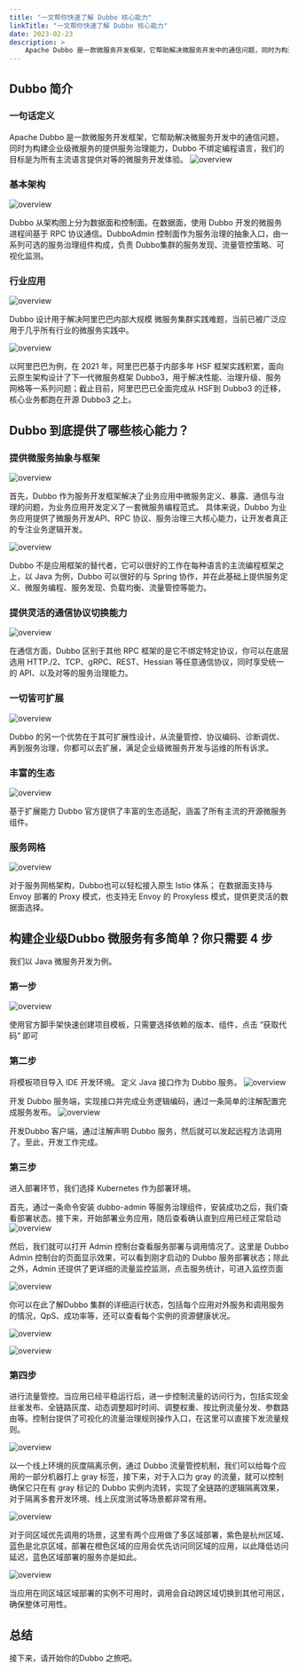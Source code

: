 ```yaml
---
title: "一文帮你快速了解 Dubbo 核心能力"
linkTitle: "一文帮你快速了解 Dubbo 核心能力"
date: 2023-02-23
description: >
    Apache Dubbo 是一款微服务开发框架，它帮助解决微服务开发中的通信问题，同时为构建企业级微服务的提供服务治理能力，Dubbo 不绑定编程语言，我们的目标是为所有主流语言提供对等的微服务开发体验 。
---
```


## Dubbo 简介

### 一句话定义
Apache Dubbo 是一款微服务开发框架，它帮助解决微服务开发中的通信问题，同时为构建企业级微服务的提供服务治理能力，Dubbo 不绑定编程语言，我们的目标是为所有主流语言提供对等的微服务开发体验。
![overview](/imgs/blog/2023/2/introduction/1-overview.jpg)

### 基本架构

![overview](/imgs/blog/2023/2/introduction/2-arc.jpg)

Dubbo 从架构图上分为数据面和控制面。在数据面，使用 Dubbo 开发的微服务进程间基于 RPC 协议通信。DubboAdmin 控制面作为服务治理的抽象入口，由一系列可选的服务治理组件构成，负责 Dubbo集群的服务发现、流量管控策略、可视化监测。

### 行业应用

![overview](/imgs/blog/2023/2/introduction/3-usecase.jpg)

Dubbo 设计用于解决阿里巴巴内部大规模 微服务集群实践难题，当前已被广泛应用于几乎所有行业的微服务实践中。

![overview](/imgs/blog/2023/2/introduction/4-usecase-alibaba.jpg)

以阿里巴巴为例，在 2021 年，阿里巴巴基于内部多年 HSF 框架实践积累，面向云原生架构设计了下一代微服务框架 Dubbo3，用于解决性能、治理升级、服务网格等一系列问题；截止目前，阿里巴巴已全面完成从 HSF到 Dubbo3 的迁移，核心业务都跑在开源 Dubbo3 之上。

## Dubbo 到底提供了哪些核心能力？

### 提供微服务抽象与框架

![overview](/imgs/blog/2023/2/introduction/5-framework.jpg)

首先，Dubbo 作为服务开发框架解决了业务应用中微服务定义、暴露、通信与治理的问题，为业务应用开发定义了一套微服务编程范式。
具体来说，Dubbo 为业务应用提供了微服务开发API、RPC 协议、服务治理三大核心能力，让开发者真正的专注业务逻辑开发。

![overview](/imgs/blog/2023/2/introduction/6-extensibility.jpg)

Dubbo 不是应用框架的替代者，它可以很好的工作在每种语言的主流编程框架之上，以 Java 为例，Dubbo 可以很好的与 Spring 协作，并在此基础上提供服务定义、微服务编程、服务发现、负载均衡、流量管控等能力。

### 提供灵活的通信协议切换能力
![overview](/imgs/blog/2023/2/introduction/8-extensibility.jpg)

在通信方面，Dubbo 区别于其他 RPC 框架的是它不绑定特定协议，你可以在底层选用 HTTP./2、TCP、gRPC、REST、Hessian 等任意通信协议，同时享受统一的 API、以及对等的服务治理能力。

### 一切皆可扩展
![overview](/imgs/blog/2023/2/introduction/9-ecosystem.jpg)

Dubbo 的另一个优势在于其可扩展性设计，从流量管控、协议编码、诊断调优、再到服务治理，你都可以去扩展，满足企业级微服务开发与运维的所有诉求。

### 丰富的生态
![overview](/imgs/blog/2023/2/introduction/10-mesh.jpg)

基于扩展能力 Dubbo 官方提供了丰富的生态适配，涵盖了所有主流的开源微服务组件。

### 服务网格
![overview](/imgs/blog/2023/2/introduction/11-initializer.jpg)

对于服务网格架构，Dubbo也可以轻松接入原生 Istio 体系；
在数据面支持与 Envoy 部署的 Proxy 模式，也支持无 Envoy 的 Proxyless 模式，提供更灵活的数据面选择。

## 构建企业级Dubbo 微服务有多简单？你只需要 4 步
我们以 Java 微服务开发为例。

### 第一步
![overview](/imgs/blog/2023/2/introduction/12-interface.jpg)

使用官方脚手架快速创建项目模板，只需要选择依赖的版本、组件，点击 “获取代码” 即可

### 第二步
将模板项目导入 IDE 开发环境。
定义 Java 接口作为 Dubbo 服务。
![overview](/imgs/blog/2023/2/introduction/13-impl.jpg)

开发 Dubbo 服务端，实现接口并完成业务逻辑编码，通过一条简单的注解配置完成服务发布。
![overview](/imgs/blog/2023/2/introduction/14-reference.jpg)

开发Dubbo 客户端，通过注解声明 Dubbo 服务，然后就可以发起远程方法调用了。至此，开发工作完成。

### 第三步
进入部署环节，我们选择 Kubernetes 作为部署环境。

首先，通过一条命令安装 dubbo-admin 等服务治理组件，安装成功之后，我们查看部署状态。接下来，开始部署业务应用，随后查看确认直到应用已经正常启动
![overview](/imgs/blog/2023/2/introduction/15-deploy.jpg)

然后，我们就可以打开 Admin 控制台查看服务部署与调用情况了。这里是 Dubbo Admin 控制台的页面显示效果，可以看到刚才启动的 Dubbo 服务部署状态；除此之外，Admin 还提供了更详细的流量监控监测，点击服务统计，可进入监控页面

![overview](/imgs/blog/2023/2/introduction/16-admin.jpg)

你可以在此了解Dubbo 集群的详细运行状态，包括每个应用对外服务和调用服务的情况，QpS、成功率等，还可以查看每个实例的资源健康状况。

![overview](/imgs/blog/2023/2/introduction/17-grafana1.jpg)

![overview](/imgs/blog/2023/2/introduction/18-grafana2.jpg)

### 第四步
进行流量管控。当应用已经平稳运行后，进一步控制流量的访问行为，包括实现金丝雀发布、全链路灰度、动态调整超时时间、调整权重、按比例流量分发、参数路由等。控制台提供了可视化的流量治理规则操作入口，在这里可以直接下发流量规则。

![overview](/imgs/blog/2023/2/introduction/19-gray.jpg)

以一个线上环境的灰度隔离示例，通过 Dubbo 流量管控机制，我们可以给每个应用的一部分机器打上 gray 标签，接下来，对于入口为 gray 的流量，就可以控制确保它只在有 gray 标记的 Dubbo 实例内流转，实现了全链路的逻辑隔离效果，
对于隔离多套开发环境、线上灰度测试等场景都非常有用。

![overview](/imgs/blog/2023/2/introduction/20-region.jpg)

对于同区域优先调用的场景，这里有两个应用做了多区域部署，紫色是杭州区域、蓝色是北京区域，部署在橙色区域的应用会优先访问同区域的应用，以此降低访问延迟，蓝色区域部署的服务亦是如此。

![overview](/imgs/blog/2023/2/introduction/21-region.jpgß)

当应用在同区域区域部署的实例不可用时，调用会自动跨区域切换到其他可用区，确保整体可用性。

## 总结
接下来，请开始你的Dubbo 之旅吧。

